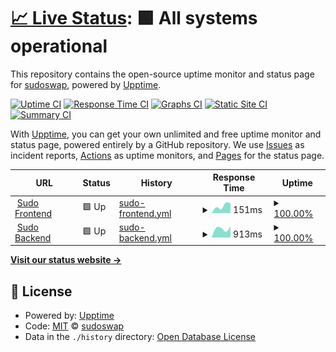 # [📈 Live Status](https://sudoswap.github.io/upptime): <!--live status--> **🟩 All systems operational**

This repository contains the open-source uptime monitor and status page for [sudoswap](https://sudoswap.github.io/upptime), powered by [Upptime](https://github.com/upptime/upptime).

[![Uptime CI](https://github.com/sudoswap/upptime/workflows/Uptime%20CI/badge.svg)](https://github.com/sudoswap/upptime/actions?query=workflow%3A%22Uptime+CI%22)
[![Response Time CI](https://github.com/sudoswap/upptime/workflows/Response%20Time%20CI/badge.svg)](https://github.com/sudoswap/upptime/actions?query=workflow%3A%22Response+Time+CI%22)
[![Graphs CI](https://github.com/sudoswap/upptime/workflows/Graphs%20CI/badge.svg)](https://github.com/sudoswap/upptime/actions?query=workflow%3A%22Graphs+CI%22)
[![Static Site CI](https://github.com/sudoswap/upptime/workflows/Static%20Site%20CI/badge.svg)](https://github.com/sudoswap/upptime/actions?query=workflow%3A%22Static+Site+CI%22)
[![Summary CI](https://github.com/sudoswap/upptime/workflows/Summary%20CI/badge.svg)](https://github.com/sudoswap/upptime/actions?query=workflow%3A%22Summary+CI%22)

With [Upptime](https://upptime.js.org), you can get your own unlimited and free uptime monitor and status page, powered entirely by a GitHub repository. We use [Issues](https://github.com/sudoswap/upptime/issues) as incident reports, [Actions](https://github.com/sudoswap/upptime/actions) as uptime monitors, and [Pages](https://sudoswap.github.io/upptime) for the status page.

<!--start: status pages-->
<!-- This summary is generated by Upptime (https://github.com/upptime/upptime) -->
<!-- Do not edit this manually, your changes will be overwritten -->
<!-- prettier-ignore -->
| URL | Status | History | Response Time | Uptime |
| --- | ------ | ------- | ------------- | ------ |
| <img alt="" src="https://icons.duckduckgo.com/ip3/sudoswap.xyz.ico" height="13"> [Sudo Frontend](https://sudoswap.xyz) | 🟩 Up | [sudo-frontend.yml](https://github.com/sudoswap/upptime/commits/HEAD/history/sudo-frontend.yml) | <details><summary><img alt="Response time graph" src="./graphs/sudo-frontend/response-time-week.png" height="20"> 151ms</summary><br><a href="https://sudoswap.github.io/upptime/history/sudo-frontend"><img alt="Response time 151" src="https://img.shields.io/endpoint?url=https%3A%2F%2Fraw.githubusercontent.com%2Fsudoswap%2Fupptime%2FHEAD%2Fapi%2Fsudo-frontend%2Fresponse-time.json"></a><br><a href="https://sudoswap.github.io/upptime/history/sudo-frontend"><img alt="24-hour response time 151" src="https://img.shields.io/endpoint?url=https%3A%2F%2Fraw.githubusercontent.com%2Fsudoswap%2Fupptime%2FHEAD%2Fapi%2Fsudo-frontend%2Fresponse-time-day.json"></a><br><a href="https://sudoswap.github.io/upptime/history/sudo-frontend"><img alt="7-day response time 151" src="https://img.shields.io/endpoint?url=https%3A%2F%2Fraw.githubusercontent.com%2Fsudoswap%2Fupptime%2FHEAD%2Fapi%2Fsudo-frontend%2Fresponse-time-week.json"></a><br><a href="https://sudoswap.github.io/upptime/history/sudo-frontend"><img alt="30-day response time 151" src="https://img.shields.io/endpoint?url=https%3A%2F%2Fraw.githubusercontent.com%2Fsudoswap%2Fupptime%2FHEAD%2Fapi%2Fsudo-frontend%2Fresponse-time-month.json"></a><br><a href="https://sudoswap.github.io/upptime/history/sudo-frontend"><img alt="1-year response time 151" src="https://img.shields.io/endpoint?url=https%3A%2F%2Fraw.githubusercontent.com%2Fsudoswap%2Fupptime%2FHEAD%2Fapi%2Fsudo-frontend%2Fresponse-time-year.json"></a></details> | <details><summary><a href="https://sudoswap.github.io/upptime/history/sudo-frontend">100.00%</a></summary><a href="https://sudoswap.github.io/upptime/history/sudo-frontend"><img alt="All-time uptime 100.00%" src="https://img.shields.io/endpoint?url=https%3A%2F%2Fraw.githubusercontent.com%2Fsudoswap%2Fupptime%2FHEAD%2Fapi%2Fsudo-frontend%2Fuptime.json"></a><br><a href="https://sudoswap.github.io/upptime/history/sudo-frontend"><img alt="24-hour uptime 100.00%" src="https://img.shields.io/endpoint?url=https%3A%2F%2Fraw.githubusercontent.com%2Fsudoswap%2Fupptime%2FHEAD%2Fapi%2Fsudo-frontend%2Fuptime-day.json"></a><br><a href="https://sudoswap.github.io/upptime/history/sudo-frontend"><img alt="7-day uptime 100.00%" src="https://img.shields.io/endpoint?url=https%3A%2F%2Fraw.githubusercontent.com%2Fsudoswap%2Fupptime%2FHEAD%2Fapi%2Fsudo-frontend%2Fuptime-week.json"></a><br><a href="https://sudoswap.github.io/upptime/history/sudo-frontend"><img alt="30-day uptime 100.00%" src="https://img.shields.io/endpoint?url=https%3A%2F%2Fraw.githubusercontent.com%2Fsudoswap%2Fupptime%2FHEAD%2Fapi%2Fsudo-frontend%2Fuptime-month.json"></a><br><a href="https://sudoswap.github.io/upptime/history/sudo-frontend"><img alt="1-year uptime 100.00%" src="https://img.shields.io/endpoint?url=https%3A%2F%2Fraw.githubusercontent.com%2Fsudoswap%2Fupptime%2FHEAD%2Fapi%2Fsudo-frontend%2Fuptime-year.json"></a></details>
| <img alt="" src="https://icons.duckduckgo.com/ip3/sudoapi.xyz.ico" height="13"> [Sudo Backend](https://sudoapi.xyz/v1/health) | 🟩 Up | [sudo-backend.yml](https://github.com/sudoswap/upptime/commits/HEAD/history/sudo-backend.yml) | <details><summary><img alt="Response time graph" src="./graphs/sudo-backend/response-time-week.png" height="20"> 913ms</summary><br><a href="https://sudoswap.github.io/upptime/history/sudo-backend"><img alt="Response time 913" src="https://img.shields.io/endpoint?url=https%3A%2F%2Fraw.githubusercontent.com%2Fsudoswap%2Fupptime%2FHEAD%2Fapi%2Fsudo-backend%2Fresponse-time.json"></a><br><a href="https://sudoswap.github.io/upptime/history/sudo-backend"><img alt="24-hour response time 913" src="https://img.shields.io/endpoint?url=https%3A%2F%2Fraw.githubusercontent.com%2Fsudoswap%2Fupptime%2FHEAD%2Fapi%2Fsudo-backend%2Fresponse-time-day.json"></a><br><a href="https://sudoswap.github.io/upptime/history/sudo-backend"><img alt="7-day response time 913" src="https://img.shields.io/endpoint?url=https%3A%2F%2Fraw.githubusercontent.com%2Fsudoswap%2Fupptime%2FHEAD%2Fapi%2Fsudo-backend%2Fresponse-time-week.json"></a><br><a href="https://sudoswap.github.io/upptime/history/sudo-backend"><img alt="30-day response time 913" src="https://img.shields.io/endpoint?url=https%3A%2F%2Fraw.githubusercontent.com%2Fsudoswap%2Fupptime%2FHEAD%2Fapi%2Fsudo-backend%2Fresponse-time-month.json"></a><br><a href="https://sudoswap.github.io/upptime/history/sudo-backend"><img alt="1-year response time 913" src="https://img.shields.io/endpoint?url=https%3A%2F%2Fraw.githubusercontent.com%2Fsudoswap%2Fupptime%2FHEAD%2Fapi%2Fsudo-backend%2Fresponse-time-year.json"></a></details> | <details><summary><a href="https://sudoswap.github.io/upptime/history/sudo-backend">100.00%</a></summary><a href="https://sudoswap.github.io/upptime/history/sudo-backend"><img alt="All-time uptime 100.00%" src="https://img.shields.io/endpoint?url=https%3A%2F%2Fraw.githubusercontent.com%2Fsudoswap%2Fupptime%2FHEAD%2Fapi%2Fsudo-backend%2Fuptime.json"></a><br><a href="https://sudoswap.github.io/upptime/history/sudo-backend"><img alt="24-hour uptime 100.00%" src="https://img.shields.io/endpoint?url=https%3A%2F%2Fraw.githubusercontent.com%2Fsudoswap%2Fupptime%2FHEAD%2Fapi%2Fsudo-backend%2Fuptime-day.json"></a><br><a href="https://sudoswap.github.io/upptime/history/sudo-backend"><img alt="7-day uptime 100.00%" src="https://img.shields.io/endpoint?url=https%3A%2F%2Fraw.githubusercontent.com%2Fsudoswap%2Fupptime%2FHEAD%2Fapi%2Fsudo-backend%2Fuptime-week.json"></a><br><a href="https://sudoswap.github.io/upptime/history/sudo-backend"><img alt="30-day uptime 100.00%" src="https://img.shields.io/endpoint?url=https%3A%2F%2Fraw.githubusercontent.com%2Fsudoswap%2Fupptime%2FHEAD%2Fapi%2Fsudo-backend%2Fuptime-month.json"></a><br><a href="https://sudoswap.github.io/upptime/history/sudo-backend"><img alt="1-year uptime 100.00%" src="https://img.shields.io/endpoint?url=https%3A%2F%2Fraw.githubusercontent.com%2Fsudoswap%2Fupptime%2FHEAD%2Fapi%2Fsudo-backend%2Fuptime-year.json"></a></details>

<!--end: status pages-->

[**Visit our status website →**](https://sudoswap.github.io/upptime)

## 📄 License

- Powered by: [Upptime](https://github.com/upptime/upptime)
- Code: [MIT](./LICENSE) © [sudoswap](https://sudoswap.github.io/upptime)
- Data in the `./history` directory: [Open Database License](https://opendatacommons.org/licenses/odbl/1-0/)
